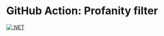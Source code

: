 # GitHub Action: Profanity filter

[![.NET](https://github.com/IEvangelist/profanity-filter/actions/workflows/dotnet.yml/badge.svg)](https://github.com/IEvangelist/profanity-filter/actions/workflows/dotnet.yml)
